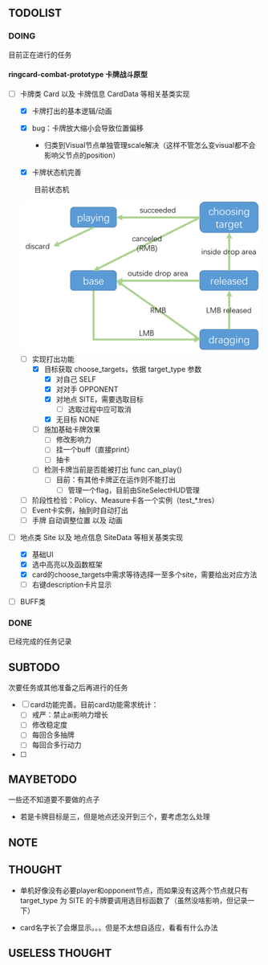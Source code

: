 ## TODOLIST

### DOING

目前正在进行的任务

#### ringcard-combat-prototype 卡牌战斗原型

- [ ] 卡牌类 Card 以及 卡牌信息 CardData 等相关基类实现
  - [x] 卡牌打出的基本逻辑/动画
  
  - [x] bug：卡牌放大缩小会导致位置偏移
    - 归类到Visual节点单独管理scale解决（这样不管怎么变visual都不会影响父节点的position）
  
  - [x] 卡牌状态机完善
  
    ​	目前状态机
  
  <img src="prototype/ringcard-combat-prototype/card_state_machine_map.png" alt="card_state_machine_map" style="zoom:50%;" />
  
  - [ ] 实现打出功能
    - [x] 目标获取 choose_targets，依据 target_type 参数
      - [x] 对自己 SELF
      - [x] 对对手 OPPONENT
      - [x] 对地点 SITE，需要选取目标
        - [ ] 选取过程中应可取消
      - [x] 无目标 NONE
    - [ ] 施加基础卡牌效果
      - [ ] 修改影响力
      - [ ] 挂一个buff（直接print）
      - [ ] 抽卡
    - [ ] 检测卡牌当前是否能被打出 func can_play()
      - [ ] 目前：有其他卡牌正在运作则不能打出
        - [ ] 管理一个flag，目前由SiteSelectHUD管理
  - [ ] 阶段性检验：Policy、Measure卡各一个实例（test_*.tres）
  - [ ] Event卡实例，抽到时自动打出
  - [ ] 手牌 自动调整位置 以及 动画
  
- [ ] 地点类 Site 以及 地点信息 SiteData 等相关基类实现

  - [x] 基础UI
  - [x] 选中高亮以及函数框架
  - [x] card的choose_targets中需求等待选择一至多个site，需要给出对应方法
  - [ ] 右键description卡片显示

- [ ] BUFF类

### DONE

已经完成的任务记录



## SUBTODO

次要任务或其他准备之后再进行的任务

- [ ] card功能完善。目前card功能需求统计：
  - [ ] 戒严：禁止ai影响力增长
  - [ ] 修改稳定度
  - [ ] 每回合多抽牌
  - [ ] 每回合多行动力
- [ ] 





## MAYBETODO

一些还不知道要不要做的点子

- 若是卡牌目标是三，但是地点还没开到三个，要考虑怎么处理





## NOTE





## THOUGHT

- 单机好像没有必要player和opponent节点，而如果没有这两个节点就只有 target_type 为 SITE 的卡牌要调用选目标函数了（虽然没啥影响，但记录一下）

- card名字长了会爆显示。。。但是不太想自适应，看看有什么办法



## USELESS THOUGHT

